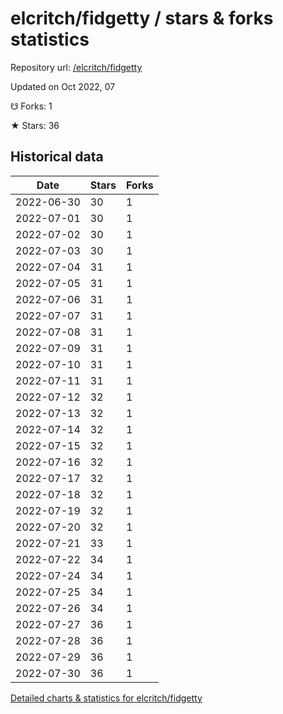 # elcritch/fidgetty / stars & forks statistics

Repository url: [/elcritch/fidgetty](https://github.com/elcritch/fidgetty)

Updated on Oct 2022, 07

☋ Forks: 1

★ Stars: 36

## Historical data
| Date | Stars | Forks |
|------|-------|-------|
| 2022-06-30 | 30 | 1 | 
| 2022-07-01 | 30 | 1 | 
| 2022-07-02 | 30 | 1 | 
| 2022-07-03 | 30 | 1 | 
| 2022-07-04 | 31 | 1 | 
| 2022-07-05 | 31 | 1 | 
| 2022-07-06 | 31 | 1 | 
| 2022-07-07 | 31 | 1 | 
| 2022-07-08 | 31 | 1 | 
| 2022-07-09 | 31 | 1 | 
| 2022-07-10 | 31 | 1 | 
| 2022-07-11 | 31 | 1 | 
| 2022-07-12 | 32 | 1 | 
| 2022-07-13 | 32 | 1 | 
| 2022-07-14 | 32 | 1 | 
| 2022-07-15 | 32 | 1 | 
| 2022-07-16 | 32 | 1 | 
| 2022-07-17 | 32 | 1 | 
| 2022-07-18 | 32 | 1 | 
| 2022-07-19 | 32 | 1 | 
| 2022-07-20 | 32 | 1 | 
| 2022-07-21 | 33 | 1 | 
| 2022-07-22 | 34 | 1 | 
| 2022-07-24 | 34 | 1 | 
| 2022-07-25 | 34 | 1 | 
| 2022-07-26 | 34 | 1 | 
| 2022-07-27 | 36 | 1 | 
| 2022-07-28 | 36 | 1 | 
| 2022-07-29 | 36 | 1 | 
| 2022-07-30 | 36 | 1 | 


[Detailed charts & statistics for elcritch/fidgetty](https://reviewgithub.com/rep/elcritch/fidgetty)
